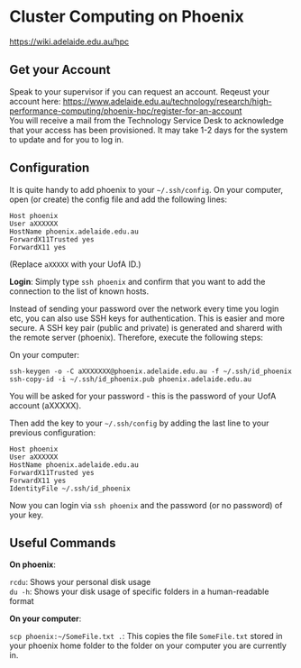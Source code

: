 # Cluster Computing on Phoenix

https://wiki.adelaide.edu.au/hpc

## Get your Account
Speak to your supervisor if you can request an account.
Reqeust your account here: https://www.adelaide.edu.au/technology/research/high-performance-computing/phoenix-hpc/register-for-an-account  
You will receive a mail from the Technology Service Desk to acknowledge that your access has been provisioned. 
It may take 1-2 days for the system to update and for you to log in.


## Configuration

It is quite handy to add phoenix to your `~/.ssh/config`. 
On your computer, open (or create) the config file and add the following lines:

```
Host phoenix
User aXXXXXX
HostName phoenix.adelaide.edu.au
ForwardX11Trusted yes
ForwardX11 yes
```
(Replace `aXXXXX` with your UofA ID.)

__Login__: Simply type `ssh phoenix` and confirm that you want to add the connection to the list of known hosts.

Instead of sending your password over the network every time you login etc, you can also use SSH keys for authentication.
This is easier and more secure.
A SSH key pair (public and private) is generated and sharerd with the remote server (phoenix).
Therefore, execute the following steps:

On your computer:
```
ssh-keygen -o -C aXXXXXXX@phoenix.adelaide.edu.au -f ~/.ssh/id_phoenix
ssh-copy-id -i ~/.ssh/id_phoenix.pub phoenix.adelaide.edu.au
```
You will be asked for your password - this is the password of your UofA account (aXXXXX).

Then add the key to your `~/.ssh/config` by adding the last line to your previous configuration:
```
Host phoenix
User aXXXXXX
HostName phoenix.adelaide.edu.au
ForwardX11Trusted yes
ForwardX11 yes
IdentityFile ~/.ssh/id_phoenix
```

Now you can login via `ssh phoenix` and the password (or no password) of your key.


## Useful Commands

__On phoenix__:

`rcdu`: Shows your personal disk usage  
`du -h`: Shows your disk usage of specific folders in a human-readable format

__On your computer__:

`scp phoenix:~/SomeFile.txt .`: This copies the file `SomeFile.txt` stored in your phoenix home folder to the folder on your computer you are currently in.
